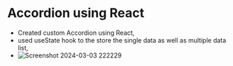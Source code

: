 # Accordion using React
- Created custom Accordion using React,
- used useState hook to the store the single data as well as multiple data list,
- ![Screenshot 2024-03-03 222229](https://github.com/chiillbro/Accordion/assets/144758027/c20f8d97-92a5-44ca-890b-0c48ae0a9aef)
